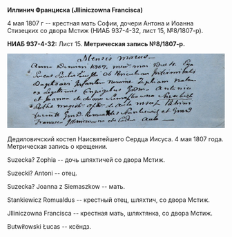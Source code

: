 **Иллинич Франциска (Jlliniczowna Francisca)**

4 мая 1807 г -- крестная мать Софии, дочери Антона и Иоанна Стизецких со
двора Мстиж (НИАБ 937-4-32, лист 15, №8/1807-р).

**НИАБ 937-4-32:** Лист 15. **Метрическая запись №8/1807-р.**

![](./media/27385f502f1ca006c0d3732c9f48252acb8421d7.png)

Дедиловичский костел Наисвятейшего Сердца Иисуса. 4 мая 1807 года.
Метрическая запись о крещении.

Suzecka? Zophia -- дочь шляхтичей со двора Мстиж.

Suzecki? Antoni -- отец.

Suzecka? Joanna z Siemaszkow -- мать.

Stankiewicz Romualdus -- крестный отец, шляхтич, со двора Мстиж.

Jlliniczowna Francisca -- крестная мать, шляхтянка, со двора Мстиж.

Butwiłowski Łucas -- ксёндз.
